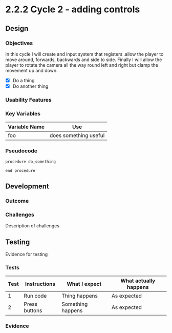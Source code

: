 # 2.2.2 Cycle 2 - adding controls

## Design

### Objectives

In this cycle I will create and input system that registers .allow the player to move around, forwards, backwards and side to side. Finally I will allow the player to rotate the camera all the way round left and right but clamp the movement up and down.

* [x] Do a thing
* [x] Do another thing

### Usability Features

### Key Variables

| Variable Name | Use                   |
| ------------- | --------------------- |
| foo           | does something useful |

### Pseudocode

```
procedure do_something
    
end procedure
```

## Development

### Outcome

### Challenges

Description of challenges

## Testing

Evidence for testing

### Tests

| Test | Instructions  | What I expect     | What actually happens |
| ---- | ------------- | ----------------- | --------------------- |
| 1    | Run code      | Thing happens     | As expected           |
| 2    | Press buttons | Something happens | As expected           |

### Evidence
